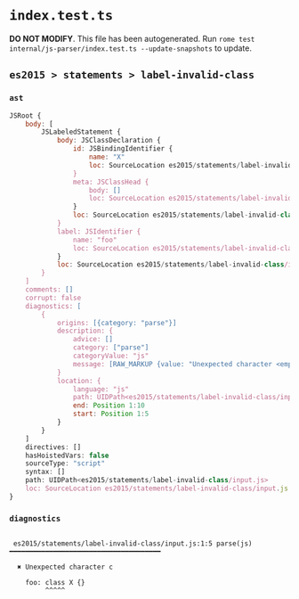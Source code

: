 # `index.test.ts`

**DO NOT MODIFY**. This file has been autogenerated. Run `rome test internal/js-parser/index.test.ts --update-snapshots` to update.

## `es2015 > statements > label-invalid-class`

### `ast`

```javascript
JSRoot {
	body: [
		JSLabeledStatement {
			body: JSClassDeclaration {
				id: JSBindingIdentifier {
					name: "X"
					loc: SourceLocation es2015/statements/label-invalid-class/input.js 1:11-1:12 (X)
				}
				meta: JSClassHead {
					body: []
					loc: SourceLocation es2015/statements/label-invalid-class/input.js 1:5-1:15
				}
				loc: SourceLocation es2015/statements/label-invalid-class/input.js 1:5-1:15
			}
			label: JSIdentifier {
				name: "foo"
				loc: SourceLocation es2015/statements/label-invalid-class/input.js 1:0-1:3 (foo)
			}
			loc: SourceLocation es2015/statements/label-invalid-class/input.js 1:0-1:15
		}
	]
	comments: []
	corrupt: false
	diagnostics: [
		{
			origins: [{category: "parse"}]
			description: {
				advice: []
				category: ["parse"]
				categoryValue: "js"
				message: [RAW_MARKUP {value: "Unexpected character <emphasis>"}, "c", RAW_MARKUP {value: "</emphasis>"}]
			}
			location: {
				language: "js"
				path: UIDPath<es2015/statements/label-invalid-class/input.js>
				end: Position 1:10
				start: Position 1:5
			}
		}
	]
	directives: []
	hasHoistedVars: false
	sourceType: "script"
	syntax: []
	path: UIDPath<es2015/statements/label-invalid-class/input.js>
	loc: SourceLocation es2015/statements/label-invalid-class/input.js 1:0-2:0
}
```

### `diagnostics`

```

 es2015/statements/label-invalid-class/input.js:1:5 parse(js) ━━━━━━━━━━━━━━━━━━━━━━━━━━━━━━━━━━━━━━

  ✖ Unexpected character c

    foo: class X {}
         ^^^^^


```
